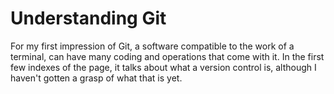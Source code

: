 # Understanding Git

For my first impression of Git, a software compatible to the work of a terminal, can have many coding and operations that come with it. In the first few indexes of the page,
it talks about what a version control is, although I haven't gotten a grasp of what that is yet. 
